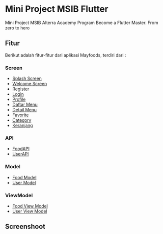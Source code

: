 # Mini Project MSIB Flutter

Mini Project MSIB Alterra Academy Program Become a Flutter Master. From zero to hero

## Fitur

Berikut adalah fitur-fitur dari aplikasi Mayfoods, terdiri dari :

### Screen
- [Splash Screen](lib/screens/component/splash_screen.dart)
- [Welcome Screen](lib/screens/home_screen.dart)
- [Register](lib/screens/profile/register_screen.dart)
- [Login](lib/screens/profile/login_screen.dart)
- [Profile](lib/screens/profile/profile_screen.dart)
- [Daftar Menu](lib/screens/food/food_screen.dart)
- [Detail Menu](lib/screens/food/food_detail_screen.dart)
- [Favorite](lib/screens/component/favorite_screen.dart)
- [Category](lib/screens/category/category_screen.dart)
- [Keranjang](lib/screens/cart/cart_screen.dart)

### API
- [FoodAPI](lib/model/api/food_api.dart)
- [UserAPI](lib/model/api/user_api.dart)

### Model
- [Food Model](lib/model/food_model.dart)
- [User Model](lib/model/user_model.dart)

### ViewModel
- [Food View Model](lib/screens/food/food_view_model.dart)
- [User View Model](lib/screens/profile/user_view_model.dart)


## Screenshoot
